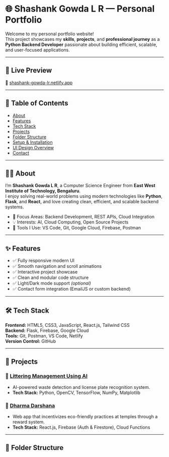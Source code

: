 # 🌐 Shashank Gowda L R — Personal Portfolio

Welcome to my personal portfolio website!  
This project showcases my **skills**, **projects**, and **professional journey** as a **Python Backend Developer** passionate about building efficient, scalable, and user-focused applications.

---

## 🚀 Live Preview
🔗 [shashank-gowda-lr.netlify.app](https://shashank-gowda-lr.netlify.app)

---

## 🧭 Table of Contents
- [About](#about)
- [Features](#features)
- [Tech Stack](#tech-stack)
- [Projects](#projects)
- [Folder Structure](#folder-structure)
- [Setup & Installation](#setup--installation)
- [UI Design Overview](#ui-design-overview)
- [Contact](#contact)

---

## 👨‍💻 About

I’m **Shashank Gowda L R**, a Computer Science Engineer from **East West Institute of Technology, Bengaluru**.  
I enjoy solving real-world problems using modern technologies like **Python**, **Flask**, and **React**, and love creating clean, efficient, and scalable backend systems.

- 🎯 Focus Areas: Backend Development, REST APIs, Cloud Integration  
- 💡 Interests: AI, Cloud Computing, Open Source Projects  
- 🧰 Tools I Use: VS Code, Git, Google Cloud, Firebase, Postman  

---

## ✨ Features

- ✅ Fully responsive modern UI  
- ✅ Smooth navigation and scroll animations  
- ✅ Interactive project showcase  
- ✅ Clean and modular code structure  
- ✅ Light/Dark mode support *(optional)*  
- ✅ Contact form integration (EmailJS or custom backend)

---

## 🛠️ Tech Stack

**Frontend:** HTML5, CSS3, JavaScript, React.js, Tailwind CSS  
**Backend:** Flask, Firebase, Google Cloud  
**Tools:** Git, Postman, VS Code, Netlify  
**Version Control:** GitHub

---

## 💼 Projects

### 🧠 [Littering Management Using AI](https://github.com/rshashank-r/littering-management-system)
- AI-powered waste detection and license plate recognition system.  
- **Tech Stack:** Python, OpenCV, TensorFlow, NumPy, Matplotlib  

### 🌿 [Dharma Darshana](https://github.com/rshashank-r/gog_challenge/tree/main/dharma-darshana)
- Web app that incentivizes eco-friendly practices at temples through a reward system.  
- **Tech Stack:** React.js, Firebase (Auth & Firestore), Cloud Functions  

---

## 📂 Folder Structure

